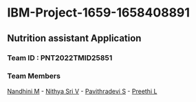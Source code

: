 # IBM-Project-1659-1658408891
## Nutrition assistant Application

### Team ID : PNT2022TMID25851

### Team Members
[Nandhini M](https://github.com/nandhini-1601) -
[Nithya Sri V](https://github.com/NithyaSri-05) -
[Pavithradevi S](https://github.com/Pavithra742) -
[Preethi L](https://github.com/Preethi-L)
